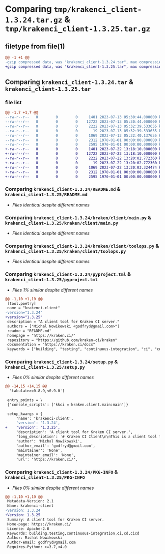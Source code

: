 # Comparing `tmp/krakenci_client-1.3.24.tar.gz` & `tmp/krakenci_client-1.3.25.tar.gz`

## filetype from file(1)

```diff
@@ -1 +1 @@
-gzip compressed data, was "krakenci_client-1.3.24.tar", max compression
+gzip compressed data, was "krakenci_client-1.3.25.tar", max compression
```

## Comparing `krakenci_client-1.3.24.tar` & `krakenci_client-1.3.25.tar`

### file list

```diff
@@ -1,7 +1,7 @@
--rw-r--r--   0        0        0     1401 2023-07-13 05:30:44.000000 krakenci_client-1.3.24/README.md
--rw-r--r--   0        0        0    12722 2023-07-13 05:30:44.000000 krakenci_client-1.3.24/kraken/client/main.py
--rw-r--r--   0        0        0     2222 2023-07-13 05:32:39.533655 krakenci_client-1.3.24/kraken/client/toolops.py
--rw-r--r--   0        0        0       19 2023-07-13 05:32:39.533655 krakenci_client-1.3.24/kraken/client/version.py
--rw-r--r--   0        0        0     1069 2023-07-13 05:32:40.137655 krakenci_client-1.3.24/pyproject.tml
--rw-r--r--   0        0        0     2312 1970-01-01 00:00:00.000000 krakenci_client-1.3.24/setup.py
--rw-r--r--   0        0        0     2595 1970-01-01 00:00:00.000000 krakenci_client-1.3.24/PKG-INFO
+-rw-r--r--   0        0        0     1401 2023-07-22 13:18:10.000000 krakenci_client-1.3.25/README.md
+-rw-r--r--   0        0        0    12722 2023-07-22 13:18:10.000000 krakenci_client-1.3.25/kraken/client/main.py
+-rw-r--r--   0        0        0     2222 2023-07-22 13:20:02.772360 krakenci_client-1.3.25/kraken/client/toolops.py
+-rw-r--r--   0        0        0       19 2023-07-22 13:20:02.772360 krakenci_client-1.3.25/kraken/client/version.py
+-rw-r--r--   0        0        0     1069 2023-07-22 13:20:03.324474 krakenci_client-1.3.25/pyproject.tml
+-rw-r--r--   0        0        0     2312 1970-01-01 00:00:00.000000 krakenci_client-1.3.25/setup.py
+-rw-r--r--   0        0        0     2595 1970-01-01 00:00:00.000000 krakenci_client-1.3.25/PKG-INFO
```

### Comparing `krakenci_client-1.3.24/README.md` & `krakenci_client-1.3.25/README.md`

 * *Files identical despite different names*

### Comparing `krakenci_client-1.3.24/kraken/client/main.py` & `krakenci_client-1.3.25/kraken/client/main.py`

 * *Files identical despite different names*

### Comparing `krakenci_client-1.3.24/kraken/client/toolops.py` & `krakenci_client-1.3.25/kraken/client/toolops.py`

 * *Files identical despite different names*

### Comparing `krakenci_client-1.3.24/pyproject.tml` & `krakenci_client-1.3.25/pyproject.tml`

 * *Files 1% similar despite different names*

```diff
@@ -1,10 +1,10 @@
 [tool.poetry]
 name = "krakenci-client"
-version="1.3.24"
+version="1.3.25"
 description = "A client tool for Kraken CI server."
 authors = ["Michal Nowikowski <godfryd@gmail.com>"]
 readme = "README.md"
 homepage = "https://kraken.ci/"
 repository = "https://github.com/kraken-ci/kraken"
 documentation = "https://kraken.ci/docs"
 keywords = ["building", "testing", "continuous-integration", "ci", "cd", "cicd"]
```

### Comparing `krakenci_client-1.3.24/setup.py` & `krakenci_client-1.3.25/setup.py`

 * *Files 0% similar despite different names*

```diff
@@ -14,15 +14,15 @@
  'tabulate>=0.8.9,<0.9.0']
 
 entry_points = \
 {'console_scripts': ['kkci = kraken.client.main:main']}
 
 setup_kwargs = {
     'name': 'krakenci-client',
-    'version': '1.3.24',
+    'version': '1.3.25',
     'description': 'A client tool for Kraken CI server.',
     'long_description': '# Kraken CI Client\n\nThis is a client tool for accessing Kraken CI server, https://kraken.ci.\n\n\n<!-- ABOUT THE PROJECT -->\n## About Kraken CI\n\n![Kraken CI Results Page](https://kraken.ci/img/slide-branch-results.png)\n\nKraken CI is a modern, open-source, on-premise CI/CD system\nthat is highly scalable and focused on testing.\n\nMore information can be found on https://kraken.ci\n\n\n<!-- GETTING STARTED -->\n## Getting Started\n\nQuick start guide is here: https://kraken.ci/docs/quick-start\n\nFull installation manual: https://kraken.ci/docs/installation\n\nAnd here is developers guide: https://kraken.ci/docs/dev-guide\n\n\n<!-- USAGE EXAMPLES -->\n## Usage\n\nGuides can be found here: https://kraken.ci/docs/guide-intro\n\nDemo site is available here: https://lab.kraken.ci/\n\n\n<!-- ROADMAP -->\n## Roadmap\n\nSee the [open issues](https://github.com/kraken-ci/kraken/issues) for a list of proposed features (and known issues).\n\n\n<!-- CONTRIBUTING -->\n## Contributing\n\nContributions are what make the open source community such an amazing place to be learn, inspire, and create. Any contributions you make are **greatly appreciated**.\n\nDetails on https://kraken.ci/docs/contrib-kraken\n\n\n<!-- LICENSE -->\n## License\n\nDistributed under the Apache 2.0 License. See `LICENSE` for more information.\n\n\n<!-- CONTACT -->\n## Contact\n\nMichal Nowikowski - godfryd@gmail.com\n\nProject Link: [https://kraken.ci](https://kraken.ci)\n',
     'author': 'Michal Nowikowski',
     'author_email': 'godfryd@gmail.com',
     'maintainer': 'None',
     'maintainer_email': 'None',
     'url': 'https://kraken.ci/',
```

### Comparing `krakenci_client-1.3.24/PKG-INFO` & `krakenci_client-1.3.25/PKG-INFO`

 * *Files 0% similar despite different names*

```diff
@@ -1,10 +1,10 @@
 Metadata-Version: 2.1
 Name: krakenci-client
-Version: 1.3.24
+Version: 1.3.25
 Summary: A client tool for Kraken CI server.
 Home-page: https://kraken.ci/
 License: Apache-2.0
 Keywords: building,testing,continuous-integration,ci,cd,cicd
 Author: Michal Nowikowski
 Author-email: godfryd@gmail.com
 Requires-Python: >=3.7,<4.0
```

